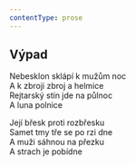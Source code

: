 ```yaml
---
contentType: prose
---
```


## Výpad

Nebesklon sklápí k mužům noc  
A k zbroji zbroj a helmice  
Rejtarský stín jde na půlnoc  
A luna polnice

Její břesk proti rozbřesku  
Samet tmy tře se po rzi dne  
A muži sáhnou na přezku  
A strach je pobídne
